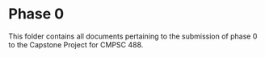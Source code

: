 # Phase 0
This folder contains all documents pertaining to the submission of phase 0 to the Capstone Project for CMPSC 488. 
